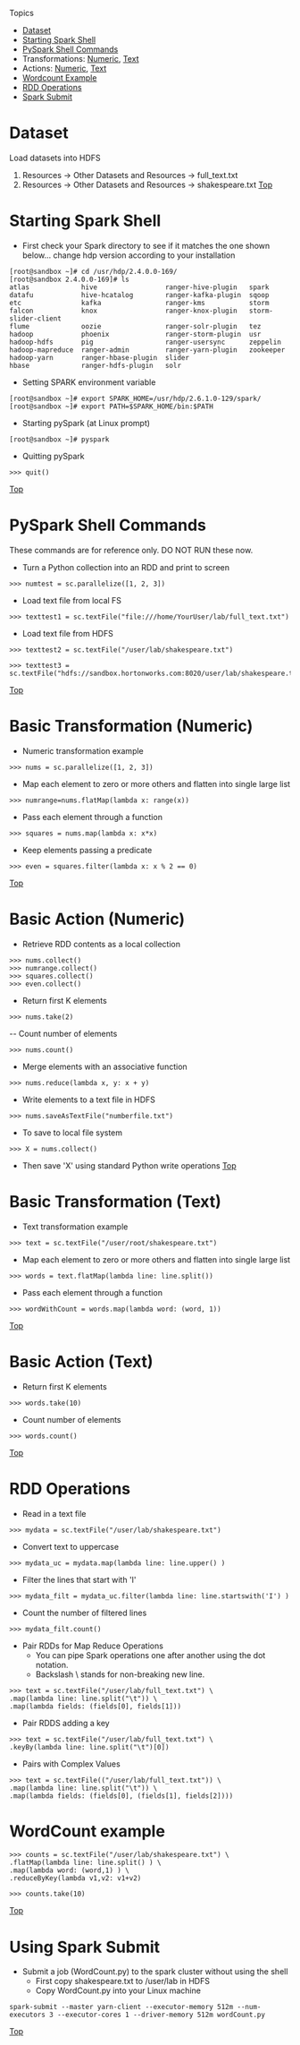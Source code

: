 Topics <a name='top'></a>
- [Dataset](#dataset)
- [Starting Spark Shell](#spark_shell)
- [PySpark Shell Commands](#spark_cmds)
- Transformations: [Numeric](#transformations_numeric), [Text](#transformations_text)
- Actions: [Numeric](#actions_numeric), [Text](#actions_text)
- [Wordcount Example](#wordcount_exp)
- [RDD Operations](#rdd_ops)
- [Spark Submit](#spark_submit)

# Dataset <a name='dataset'></a>
Load datasets into HDFS
1. Resources -> Other Datasets and Resources -> full_text.txt
2. Resources -> Other Datasets and Resources -> shakespeare.txt
[Top](#top)
# Starting Spark Shell <a name='spark_shell'></a>
- First check your Spark directory to see if it matches the one shown below... change hdp version according to your installation
```shell
[root@sandbox ~]# cd /usr/hdp/2.4.0.0-169/
[root@sandbox 2.4.0.0-169]# ls
atlas             hive                 ranger-hive-plugin   spark
datafu            hive-hcatalog        ranger-kafka-plugin  sqoop
etc               kafka                ranger-kms           storm
falcon            knox                 ranger-knox-plugin   storm-slider-client
flume             oozie                ranger-solr-plugin   tez
hadoop            phoenix              ranger-storm-plugin  usr
hadoop-hdfs       pig                  ranger-usersync      zeppelin
hadoop-mapreduce  ranger-admin         ranger-yarn-plugin   zookeeper
hadoop-yarn       ranger-hbase-plugin  slider
hbase             ranger-hdfs-plugin   solr
```
- Setting SPARK environment variable 
```shell
[root@sandbox ~]# export SPARK_HOME=/usr/hdp/2.6.1.0-129/spark/
[root@sandbox ~]# export PATH=$SPARK_HOME/bin:$PATH
```

- Starting pySpark (at Linux prompt)
```shell
[root@sandbox ~]# pyspark
```
- Quitting pySpark
```shell
>>> quit()
```
[Top](#top)
# PySpark Shell Commands <a name='spark_cmds'></a>
These commands are for reference only. DO NOT RUN these now.
- Turn a Python collection into an RDD and print to screen
```shell
>>> numtest = sc.parallelize([1, 2, 3])
```
- Load text file from local FS
```shell
>>> texttest1 = sc.textFile("file:///home/YourUser/lab/full_text.txt")
```
- Load text file from HDFS
```shell
>>> texttest2 = sc.textFile("/user/lab/shakespeare.txt")
```
```shell
>>> texttest3 = sc.textFile("hdfs://sandbox.hortonworks.com:8020/user/lab/shakespeare.txt")
```
[Top](#top)
# Basic Transformation (Numeric) <a name='transformations_numeric'></a>
- Numeric transformation example
```shell
>>> nums = sc.parallelize([1, 2, 3])
```
- Map each element to zero or more others and flatten into single large list
```shell
>>> numrange=nums.flatMap(lambda x: range(x))
```
- Pass each element through a function
```shell
>>> squares = nums.map(lambda x: x*x)
```
- Keep elements passing a predicate
```shell
>>> even = squares.filter(lambda x: x % 2 == 0)
```
[Top](#top)
# Basic Action (Numeric) <a name='actions_numeric'></a>

- Retrieve RDD contents as a local collection
```shell
>>> nums.collect()
>>> numrange.collect()
>>> squares.collect()
>>> even.collect()
```
- Return first K elements
```shell
>>> nums.take(2) 
```
-- Count number of elements
```shell
>>> nums.count()
```
- Merge elements with an associative function
```shell
>>> nums.reduce(lambda x, y: x + y)
```
- Write elements to a text file in HDFS
```shell
>>> nums.saveAsTextFile("numberfile.txt")
```
- To save to local file system
```shell
>>> X = nums.collect()
```
- Then save 'X' using standard Python write operations
[Top](#top)
# Basic Transformation (Text) <a name='transformations_text'></a>
- Text transformation example
```shell
>>> text = sc.textFile("/user/root/shakespeare.txt")
```
- Map each element to zero or more others and flatten into single large list
```shell
>>> words = text.flatMap(lambda line: line.split())
```
- Pass each element through a function
```shell
>>> wordWithCount = words.map(lambda word: (word, 1))
```
[Top](#top)
# Basic Action (Text) <a name='actions_text'></a>
- Return first K elements
```shell
>>> words.take(10)
```
- Count number of elements
```shell
>>> words.count()
```
[Top](#top)
# RDD Operations <a name='RDD_Ops'></a>
- Read in a text file
```shell
>>> mydata = sc.textFile("/user/lab/shakespeare.txt")
```
- Convert text to uppercase
```shell
>>> mydata_uc = mydata.map(lambda line: line.upper() )
```
- Filter the lines that start with 'I'
```shell
>>> mydata_filt = mydata_uc.filter(lambda line: line.startswith('I') )
```
- Count the number of filtered lines
```shell
>>> mydata_filt.count()
```
- Pair RDDs for Map Reduce Operations
  - You can pipe Spark operations one after another using the dot notation. 
  - Backslash \ stands for non-breaking new line.
```shell
>>> text = sc.textFile("/user/lab/full_text.txt") \
.map(lambda line: line.split("\t")) \
.map(lambda fields: (fields[0], fields[1]))
```
- Pair RDDS adding a key
```shell
>>> text = sc.textFile("/user/lab/full_text.txt") \
.keyBy(lambda line: line.split("\t")[0])
```
- Pairs with Complex Values
```shell
>>> text = sc.textFile(("/user/lab/full_text.txt")) \
.map(lambda line: line.split("\t")) \
.map(lambda fields: (fields[0], (fields[1], fields[2])))
```
# WordCount example <a name='wordcount_exp'></a>
```shell
>>> counts = sc.textFile("/user/lab/shakespeare.txt") \
.flatMap(lambda line: line.split() ) \
.map(lambda word: (word,1) ) \
.reduceByKey(lambda v1,v2: v1+v2)

>>> counts.take(10)
```
[Top](#top)
# Using Spark Submit <a name='spark_submit'></a>
- Submit a job (WordCount.py)  to the spark cluster without using the shell
  - First copy shakespeare.txt to /user/lab in HDFS
  - Copy WordCount.py into your Linux machine
```shell
spark-submit --master yarn-client --executor-memory 512m --num-executors 3 --executor-cores 1 --driver-memory 512m wordCount.py
```
[Top](#top)


